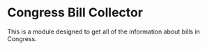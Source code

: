 # Congress Bill Collector
This is a module designed to get all of the information about bills in Congress.
